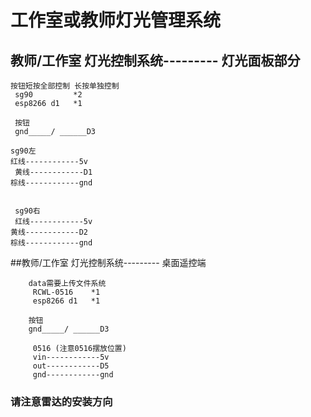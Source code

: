 
# 工作室或教师灯光管理系统
            
   ## 教师/工作室 灯光控制系统--------- 灯光面板部分
    按钮短按全部控制 长按单独控制
     sg90         *2
     esp8266 d1   *1

     按钮
     gnd_____/ ______D3

    sg90左
    红线------------5v
     黄线------------D1
    棕线------------gnd


     sg90右
     红线------------5v
    黄线------------D2 
    棕线------------gnd
    
  ##教师/工作室 灯光控制系统--------- 桌面遥控端
        
        data需要上传文件系统
         RCWL-0516    *1
         esp8266 d1   *1

        按钮
        gnd_____/ ______D3

         0516 (注意0516摆放位置)
         vin------------5v
         out------------D5
         gnd------------gnd
    
    
    
   ### 请注意雷达的安装方向

